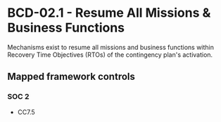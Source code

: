 # BCD-02.1 - Resume All Missions & Business Functions
Mechanisms exist to resume all missions and business functions within Recovery Time Objectives (RTOs) of the contingency plan's activation.
## Mapped framework controls
### SOC 2
- CC7.5